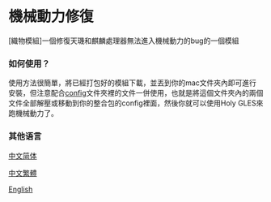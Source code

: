 # 機械動力修復
[織物模組]一個修復天璣和麒麟處理器無法進入機械動力的bug的一個模組

### 如何使用？
使用方法很簡單，將已經打包好的模組下載，並丟到你的mac文件夾內即可進行安裝，但注意配合[config](https://github.com/Redstone2337/CreateFixedFabrics/tree/main/config)文件夾裡的文件一併使用，也就是將這個文件夾內的兩個文件全部解壓或移動到你的整合包的config裡面，然後你就可以使用Holy GLES來跑機械動力了。

### 其他语言
[中文简体](README.zh.md)

[中文繁體](README.tw.md)

[English](README.md)
